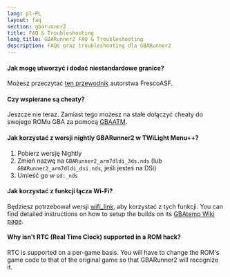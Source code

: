 ```yaml
---
lang: pl-PL
layout: faq
section: gbarunner2
title: FAQ & Troubleshooting
long_title: GBARunner2 FAQ & Troubleshooting
description: FAQs oraz troubleshooting dla GBARunner2
---
```


#### Jak mogę utworzyć i dodać niestandardowe granice?
Możesz przeczytać [ten przewodnik](https://docs.google.com/document/d/1owjiW-1fHEbokrkK2ZuPFjR2-N9s1dXCCAM3ghWRtxk/edit?usp=sharing) autorstwa FrescoASF.

#### Czy wspierane są cheaty?
Jeszcze nie teraz. Zamiast tego możesz na stałe dołączyć cheaty do swojego ROMu GBA za pomocą [GBAATM](https://gbatemp.net/threads/gba-auto-trainer-maker-gbaatm.99334/).

#### Jak korzystać z wersji nightly GBARunner2 w TWiLight Menu++?
1. Pobierz wersję Nightly
1. Zmień nazwę na `GBARunner2_arm7dldi_3ds.nds` (lub `GBARunner2_arm7dldi_dsi.nds`, jeśli jesteś na DSi)
1. Umieść go w `sd:_nds`

#### Jak korzystać z funkcji łącza Wi-Fi?
Będziesz potrzebował wersji [wifi_link](https://github.com/Gericom/GBARunner2/tree/wifi_link), aby korzystać z tych funkcji. You can find detailed instructions on how to setup the builds on its [GBAtemp Wiki page](https://wiki.gbatemp.net/wiki/GBARunner2/Link).

#### Why isn't RTC (Real Time Clock) supported in a ROM hack?
RTC is supported on a per-game basis. You will have to change the ROM's game code to that of the original game so that GBARunner2 will recognize it.
